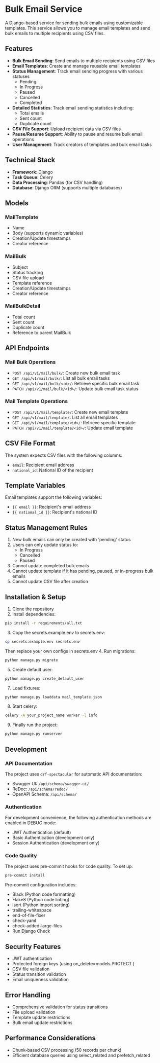 # Bulk Email Service

A Django-based service for sending bulk emails using customizable templates. This service allows you to manage email templates and send bulk emails to multiple recipients using CSV files.

## Features

- **Bulk Email Sending**: Send emails to multiple recipients using CSV files
- **Email Templates**: Create and manage reusable email templates
- **Status Management**: Track email sending progress with various statuses
  - Pending
  - In Progress
  - Paused
  - Cancelled
  - Completed
- **Detailed Statistics**: Track email sending statistics including:
  - Total emails
  - Sent count
  - Duplicate count
- **CSV File Support**: Upload recipient data via CSV files
- **Pause/Resume Support**: Ability to pause and resume bulk email operations
- **User Management**: Track creators of templates and bulk email tasks

## Technical Stack

- **Framework**: Django
- **Task Queue**: Celery
- **Data Processing**: Pandas (for CSV handling)
- **Database**: Django ORM (supports multiple databases)

## Models

### MailTemplate
- Name
- Body (supports dynamic variables)
- Creation/Update timestamps
- Creator reference

### MailBulk
- Subject
- Status tracking
- CSV file upload
- Template reference
- Creation/Update timestamps
- Creator reference

### MailBulkDetail
- Total count
- Sent count
- Duplicate count
- Reference to parent MailBulk

## API Endpoints

### Mail Bulk Operations
- `POST /api/v1/mail/bulk/`: Create new bulk email task
- `GET /api/v1/mail/bulk/`: List all bulk email tasks
- `GET /api/v1/mail/bulk/<id>/`: Retrieve specific bulk email task
- `PATCH /api/v1/mail/bulk/<id>/`: Update bulk email task status

### Mail Template Operations
- `POST /api/v1/mail/template/`: Create new email template
- `GET /api/v1/mail/template/`: List all email templates
- `GET /api/v1/mail/template/<id>/`: Retrieve specific template
- `PATCH /api/v1/mail/template/<id>/`: Update email template

## CSV File Format
The system expects CSV files with the following columns:
- `email`: Recipient email address
- `national_id`: National ID of the recipient

## Template Variables
Email templates support the following variables:
- `{{ email }}`: Recipient's email address
- `{{ national_id }}`: Recipient's national ID

## Status Management Rules
1. New bulk emails can only be created with 'pending' status
2. Users can only update status to:
   - In Progress
   - Cancelled
   - Paused
3. Cannot update completed bulk emails
4. Cannot update template if it has pending, paused, or in-progress bulk emails
5. Cannot update CSV file after creation

## Installation & Setup

1. Clone the repository
2. Install dependencies:
```bash
pip install -r requirements/all.txt
```
3. Copy the secrets.example.env to secrets.env:
```bash
cp secrets.example.env secrets.env
```
Then replace your own configs in secrets.env
4. Run migrations:
```bash
python manage.py migrate
```
5. Create default user:
```bash
python manage.py create_default_user
```
7. Load fixtures:
```bash
python manage.py loaddata mail_template.json
```
8. Start celery:
```bash
celery -A your_project_name worker -l info
```
9. Finally run the project:
```bash
python manage.py runserver
```

## Development

### API Documentation
The project uses `drf-spectacular` for automatic API documentation:
- Swagger UI: `/api/schema/swagger-ui/`
- ReDoc: `/api/schema/redoc/`
- OpenAPI Schema: `/api/schema/`

### Authentication
For development convenience, the following authentication methods are enabled in DEBUG mode:
- JWT Authentication (default)
- Basic Authentication (development only)
- Session Authentication (development only)

### Code Quality
The project uses pre-commit hooks for code quality. To set up:
```bash
pre-commit install
```

Pre-commit configuration includes:

- Black (Python code formatting)
- Flake8 (Python code linting)
- isort (Python import sorting)
- trailing-whitespace
- end-of-file-fixer
- check-yaml
- check-added-large-files
- Run Django Check


## Security Features
- JWT authentication
- Protected foreign keys (using on_delete=models.PROTECT )
- CSV file validation
- Status transition validation
- Email uniqueness validation
## Error Handling
- Comprehensive validation for status transitions
- File upload validation
- Template update restrictions
- Bulk email update restrictions
## Performance Considerations
- Chunk-based CSV processing (50 records per chunk)
- Efficient database queries using select_related and prefetch_related
